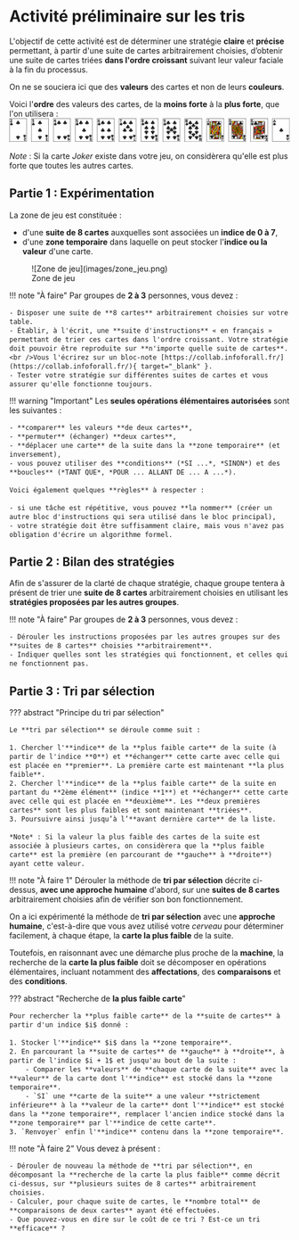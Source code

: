 # Activité préliminaire sur les tris

L'objectif de cette activité est de déterminer une stratégie **claire** et **précise** permettant, à partir d'une suite de cartes arbitrairement choisies, d’obtenir une suite de cartes triées **dans l'ordre croissant** suivant leur valeur faciale à la fin du processus.

On ne se souciera ici que des **valeurs** des cartes et non de leurs **couleurs**.

Voici l'**ordre** des valeurs des cartes, de la **moins forte** à la **plus forte**, que l'on utilisera :
![Ordre des cartes](images/ordre_cartes.png)

*Note* : Si la carte *Joker* existe dans votre jeu, on considèrera qu'elle est plus forte que toutes les autres cartes.

## Partie 1 : Expérimentation

La zone de jeu est constituée :

- d'une **suite de 8 cartes** auxquelles sont associées un **indice de 0 à 7**,
- d'une **zone temporaire** dans laquelle on peut stocker l'**indice ou la valeur** d'une carte.

<figure markdown>
  ![Zone de jeu](images/zone_jeu.png)
  <figcaption>Zone de jeu</figcaption>
</figure>

!!! note "À faire"
    Par groupes de **2 à 3** personnes, vous devez :

    - Disposer une suite de **8 cartes** arbitrairement choisies sur votre table.
    - Établir, à l'écrit, une **suite d'instructions** « en français » permettant de trier ces cartes dans l'ordre croissant. Votre stratégie doit pouvoir être reproduite sur **n'importe quelle suite de cartes**.<br />Vous l'écrirez sur un bloc-note [https://collab.infoforall.fr/](https://collab.infoforall.fr/){ target="_blank" }.
    - Tester votre stratégie sur différentes suites de cartes et vous assurer qu'elle fonctionne toujours.

!!! warning "Important"
    Les **seules opérations élémentaires autorisées** sont les suivantes :

    - **comparer** les valeurs **de deux cartes**,
    - **permuter** (échanger) **deux cartes**,
    - **déplacer une carte** de la suite dans la **zone temporaire** (et inversement),
    - vous pouvez utiliser des **conditions** (*SI ...*, *SINON*) et des **boucles** (*TANT QUE*, *POUR ... ALLANT DE ... A ...*).

    Voici également quelques **règles** à respecter :
    
    - si une tâche est répétitive, vous pouvez **la nommer** (créer un autre bloc d'instructions qui sera utilisé dans le bloc principal),
    - votre stratégie doit être suffisamment claire, mais vous n'avez pas obligation d'écrire un algorithme formel.

## Partie 2 : Bilan des stratégies

Afin de s'assurer de la clarté de chaque stratégie, chaque groupe tentera à présent de trier une **suite de 8 cartes** arbitrairement choisies en utilisant les **stratégies proposées par les autres groupes**.

!!! note "À faire"
    Par groupes de **2 à 3** personnes, vous devez :

    - Dérouler les instructions proposées par les autres groupes sur des **suites de 8 cartes** choisies **arbitrairement**.
    - Indiquer quelles sont les stratégies qui fonctionnent, et celles qui ne fonctionnent pas.

## Partie 3 : Tri par sélection

??? abstract "Principe du tri par sélection"

    Le **tri par sélection** se déroule comme suit :

    1. Chercher l'**indice** de la **plus faible carte** de la suite (à partir de l'indice **0**) et **échanger** cette carte avec celle qui est placée en **premier**. La première carte est maintenant **la plus faible**.
    2. Chercher l'**indice** de la **plus faible carte** de la suite en partant du **2ème élément** (indice **1**) et **échanger** cette carte avec celle qui est placée en **deuxième**. Les **deux premières cartes** sont les plus faibles et sont maintenant **triées**.
    3. Poursuivre ainsi jusqu’à l’**avant dernière carte** de la liste.

    *Note* : Si la valeur la plus faible des cartes de la suite est associée à plusieurs cartes, on considèrera que la **plus faible carte** est la première (en parcourant de **gauche** à **droite**) ayant cette valeur.

!!! note "À faire 1"
    Dérouler la méthode de **tri par sélection** décrite ci-dessus, **avec une approche humaine** d'abord, sur une **suites de 8 cartes** arbitrairement choisies afin de vérifier son bon fonctionnement.

On a ici expérimenté la méthode de **tri par sélection** avec une **approche humaine**, c'est-à-dire que vous avez utilisé votre *cerveau* pour déterminer facilement, à chaque étape, la **carte la plus faible** de la suite.

Toutefois, en raisonnant avec une démarche plus proche de la **machine**, la recherche de la **carte la plus faible** doit se décomposer en opérations élémentaires, incluant notamment des **affectations**, des **comparaisons** et des **conditions**.

??? abstract "Recherche de **la plus faible carte**"

    Pour rechercher la **plus faible carte** de la **suite de cartes** à partir d'un indice $i$ donné :

    1. Stocker l'**indice** $i$ dans la **zone temporaire**.
    2. En parcourant la **suite de cartes** de **gauche** à **droite**, à partir de l'indice $i + 1$ et jusqu'au bout de la suite :
        - Comparer les **valeurs** de **chaque carte de la suite** avec la **valeur** de la carte dont l'**indice** est stocké dans la **zone temporaire**.
        - `SI` une **carte de la suite** a une valeur **strictement inférieure** à la **valeur de la carte** dont l'**indice** est stocké dans la **zone temporaire**, remplacer l'ancien indice stocké dans la **zone temporaire** par l'**indice de cette carte**.
    3. `Renvoyer` enfin l'**indice** contenu dans la **zone temporaire**.

!!! note "À faire 2"
    Vous devez à présent :

    - Dérouler de nouveau la méthode de **tri par sélection**, en décomposant la **recherche de la carte la plus faible** comme décrit ci-dessus, sur **plusieurs suites de 8 cartes** arbitrairement choisies.
    - Calculer, pour chaque suite de cartes, le **nombre total** de **comparaisons de deux cartes** ayant été effectuées.
    - Que pouvez-vous en dire sur le coût de ce tri ? Est-ce un tri **efficace** ?